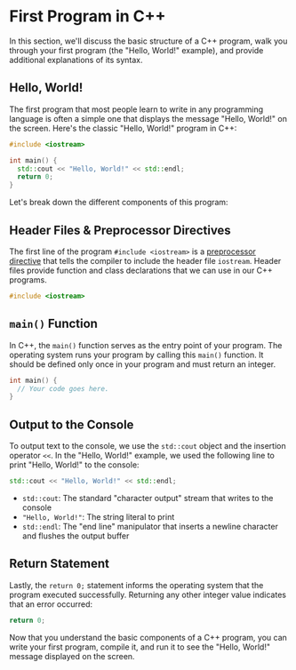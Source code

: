 # First Program in C++

In this section, we'll discuss the basic structure of a C++ program, walk you through your first program (the "Hello, World!" example), and provide additional explanations of its syntax.

## Hello, World!

The first program that most people learn to write in any programming language is often a simple one that displays the message "Hello, World!" on the screen. Here's the classic "Hello, World!" program in C++:

```cpp
#include <iostream>

int main() {
  std::cout << "Hello, World!" << std::endl;
  return 0;
}
```

Let's break down the different components of this program:

## Header Files & Preprocessor Directives

The first line of the program `#include <iostream>` is a [preprocessor directive](https://en.cppreference.com/w/cpp/preprocessor) that tells the compiler to include the header file `iostream`. Header files provide function and class declarations that we can use in our C++ programs.

```cpp
#include <iostream>
```

## `main()` Function

In C++, the `main()` function serves as the entry point of your program. The operating system runs your program by calling this `main()` function. It should be defined only once in your program and must return an integer.

```cpp
int main() {
  // Your code goes here.
}
```

## Output to the Console

To output text to the console, we use the `std::cout` object and the insertion operator `<<`. In the "Hello, World!" example, we used the following line to print "Hello, World!" to the console:

```cpp
std::cout << "Hello, World!" << std::endl;
```

- `std::cout`: The standard "character output" stream that writes to the console
- `"Hello, World!"`: The string literal to print
- `std::endl`: The "end line" manipulator that inserts a newline character and flushes the output buffer

## Return Statement

Lastly, the `return 0;` statement informs the operating system that the program executed successfully. Returning any other integer value indicates that an error occurred:

```cpp
return 0;
```

Now that you understand the basic components of a C++ program, you can write your first program, compile it, and run it to see the "Hello, World!" message displayed on the screen.
